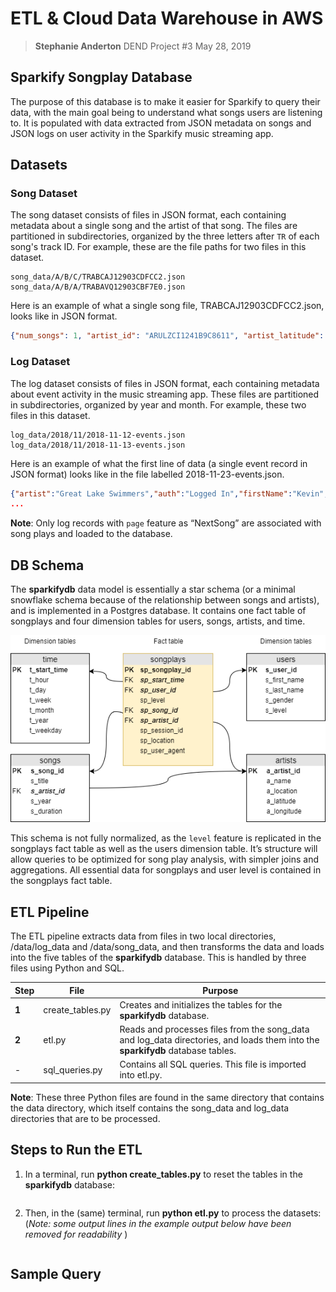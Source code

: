 # ETL & Cloud Data Warehouse in AWS

> 
> **Stephanie Anderton**
> DEND Project #3
> May 28, 2019
>

## Sparkify Songplay Database

The purpose of this database is to make it easier for Sparkify to query their data, with the main goal being to understand what songs users are listening to. It is populated with data extracted from JSON metadata on songs and JSON logs on user activity in the Sparkify music streaming app.

## Datasets

### Song Dataset

The song dataset consists of files in JSON format, each containing metadata about a single song and the artist of that song. The files are partitioned in subdirectories, organized by the three letters after `TR` of each song's track ID. For example, these are the file paths for two files in this dataset.

```
song_data/A/B/C/TRABCAJ12903CDFCC2.json
song_data/A/B/A/TRABAVQ12903CBF7E0.json
```

Here is an example of what a single song file, TRABCAJ12903CDFCC2.json, looks like in JSON format.

```json
{"num_songs": 1, "artist_id": "ARULZCI1241B9C8611", "artist_latitude": null, "artist_longitude": null, "artist_location": "", "artist_name": "Luna Orbit Project", "song_id": "SOSWKAV12AB018FC91", "title": "Midnight Star", "duration": 335.51628, "year": 0}
```

### Log Dataset

The log dataset consists of files in JSON format, each containing metadata about event activity in the music streaming app. These files are partitioned in subdirectories, organized by year and month. For example, these two files in this dataset.

```
log_data/2018/11/2018-11-12-events.json
log_data/2018/11/2018-11-13-events.json
```

Here is an example of what the first line of data (a single event record in JSON format) looks like in the file labelled 2018-11-23-events.json.

```json
{"artist":"Great Lake Swimmers","auth":"Logged In","firstName":"Kevin","gender":"M","itemInSession":0,"lastName":"Arellano","length":215.11791,"level":"free","location":"Harrisburg-Carlisle, PA","method":"PUT","page":"NextSong","registration":1540006905796.0,"sessionId":815,"song":"Your Rocky Spine","status":200,"ts":1542931645796,"userAgent":"\"Mozilla\/5.0 (Macintosh; Intel Mac OS X 10_9_4) AppleWebKit\/537.36 (KHTML, like Gecko) Chrome\/36.0.1985.125 Safari\/537.36\"","userId":"66"}
...
```

**Note**: Only log records with `page` feature as “NextSong” are associated with song plays and loaded to the database.

## DB Schema

The **sparkifydb** data model is essentially a star schema (or a minimal snowflake schema because of the relationship between songs and artists), and is implemented in a Postgres database. It contains one fact table of songplays and four dimension tables for users, songs, artists, and time.


<img src="data_model.png" width=600>



This schema is not fully normalized, as the `level` feature is replicated in the songplays fact table as well as the users dimension table. It’s structure will allow queries to be optimized for song play analysis, with simpler joins and aggregations. All essential data for songplays and user level is contained in the songplays fact table.

## ETL Pipeline

The ETL pipeline extracts data from files in two local directories, /data/log_data and /data/song_data, and then transforms the data and loads into the five tables of the **sparkifydb** database. This is handled by three files using Python and SQL.

| Step  | File             | Purpose                                                      |
| ----- | ---------------- | ------------------------------------------------------------ |
| **1** | create_tables.py | Creates and initializes the tables for the **sparkifydb** database. |
| **2** | etl.py           | Reads and processes files from the song_data and log_data directories, and loads them into the **sparkifydb** database tables. |
| -     | sql_queries.py   | Contains all SQL queries. This file is imported into etl.py. |

**Note**: These three Python files are found in the same directory that contains the data directory, which itself contains the song_data and log_data directories that are to be processed.

## Steps to Run the ETL

1. In a terminal, run **python create_tables.py** to reset the tables in the **sparkifydb** database:

```bash

```

2. Then, in the (same) terminal, run **python etl.py** to process the datasets: (*Note: some output lines in the example output below have been removed for readability* )

```bash

```

## Sample Query

